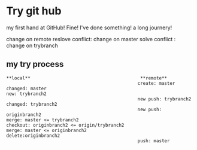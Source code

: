 # Try git hub
my first hand at GitHub!
Fine! I've done something!
a long journery!

change on remote
reslove conflict: change on master
solve conflict : change on trybranch

## my try process
```
**local**                                         **remote**
                                                 create: master
changed: master                                  
new: trybranch2                                                                      
                                                 new push: trybranch2
changed: trybranch2                                                                  
                                                 new push: originbranch2
merge: master <= trybranch2                                                          
checkout: originbranch2 <= origin/trybranch2                                         
merge: master <= originbranch2                                                   
delete:originbranch2
                                                 push: master
```
